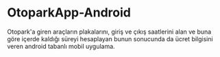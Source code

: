 # OtoparkApp-Android 
Otopark'a giren araçların plakalarını, giriş ve çıkış saatlerini alan ve buna göre içerde kaldığı süreyi hesaplayan bunun sonucunda da ücret bilgisini veren android tabanlı mobil uygulama.
